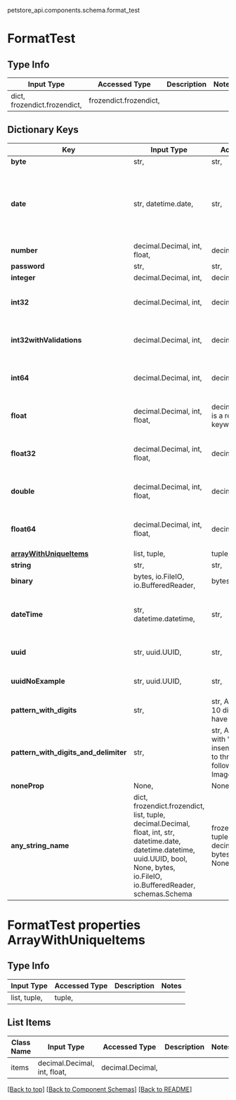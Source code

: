 petstore_api.components.schema.format_test
# FormatTest
## Type Info
Input Type | Accessed Type | Description | Notes
------------ | ------------- | ------------- | -------------
dict, frozendict.frozendict,  | frozendict.frozendict,  |  |

## Dictionary Keys
Key | Input Type | Accessed Type | Description | Notes
------------ | ------------- | ------------- | ------------- | -------------
**byte** | str,  | str,  |  |
**date** | str, datetime.date,  | str,  |  | value must conform to RFC-3339 full-date YYYY-MM-DD
**number** | decimal.Decimal, int, float,  | decimal.Decimal,  |  |
**password** | str,  | str,  |  |
**integer** | decimal.Decimal, int,  | decimal.Decimal,   | [optional]
**int32** | decimal.Decimal, int,  | decimal.Decimal,   | [optional] value must be a 32 bit integer
**int32withValidations** | decimal.Decimal, int,  | decimal.Decimal,   | [optional] value must be a 32 bit integer
**int64** | decimal.Decimal, int,  | decimal.Decimal,   | [optional] value must be a 64 bit integer
**float** | decimal.Decimal, int, float,  | decimal.Decimal,  this is a reserved python keyword | [optional] value must be a 32 bit float
**float32** | decimal.Decimal, int, float,  | decimal.Decimal,   | [optional] value must be a 32 bit float
**double** | decimal.Decimal, int, float,  | decimal.Decimal,   | [optional] value must be a 64 bit float
**float64** | decimal.Decimal, int, float,  | decimal.Decimal,   | [optional] value must be a 64 bit float
[**arrayWithUniqueItems**](#formattest-properties-arraywithuniqueitems) | list, tuple,  | tuple,   | [optional]
**string** | str,  | str,   | [optional]
**binary** | bytes, io.FileIO, io.BufferedReader,  | bytes, io.FileIO,   | [optional]
**dateTime** | str, datetime.datetime,  | str,   | [optional] value must conform to RFC-3339 date-time
**uuid** | str, uuid.UUID,  | str,   | [optional] value must be a uuid
**uuidNoExample** | str, uuid.UUID,  | str,   | [optional] value must be a uuid
**pattern_with_digits** | str,  | str,  A string that is a 10 digit number. Can have leading zeros. | [optional]
**pattern_with_digits_and_delimiter** | str,  | str,  A string starting with &#x27;image_&#x27; (case insensitive) and one to three digits following i.e. Image_01. | [optional]
**noneProp** | None,  | NoneClass,   | [optional]
**any_string_name** | dict, frozendict.frozendict, list, tuple, decimal.Decimal, float, int, str, datetime.date, datetime.datetime, uuid.UUID, bool, None, bytes, io.FileIO, io.BufferedReader, schemas.Schema | frozendict.frozendict, tuple, decimal.Decimal, str, bytes, BoolClass, NoneClass, FileIO | any string name can be used but the value must be the correct type | [optional]

# FormatTest properties ArrayWithUniqueItems
## Type Info
Input Type | Accessed Type | Description | Notes
------------ | ------------- | ------------- | -------------
list, tuple,  | tuple,  |  |

## List Items
Class Name | Input Type | Accessed Type | Description | Notes
------------- | ------------- | ------------- | ------------- | -------------
items | decimal.Decimal, int, float,  | decimal.Decimal,  |  |

[[Back to top]](#top) [[Back to Component Schemas]](../../../README.md#Component-Schemas) [[Back to README]](../../../README.md)
